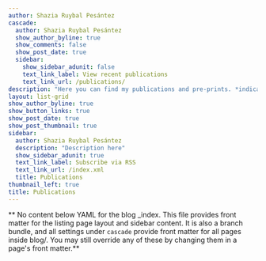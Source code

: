 ```yaml
---
author: Shazia Ruybal Pesántez
cascade:
  author: Shazia Ruybal Pesántez
  show_author_byline: true
  show_comments: false
  show_post_date: true
  sidebar:
    show_sidebar_adunit: false
    text_link_label: View recent publications
    text_link_url: /publications/
description: "Here you can find my publications and pre-prints. *indicates equal contribution"
layout: list-grid
show_author_byline: true
show_button_links: true
show_post_date: true
show_post_thumbnail: true
sidebar:
  author: Shazia Ruybal Pesántez
  description: "Description here"
  show_sidebar_adunit: true
  text_link_label: Subscribe via RSS
  text_link_url: /index.xml
  title: Publications
thumbnail_left: true
title: Publications
---
```


** No content below YAML for the blog _index. This file provides front matter for the listing page layout and sidebar content. It is also a branch bundle, and all settings under `cascade` provide front matter for all pages inside blog/. You may still override any of these by changing them in a page's front matter.**

